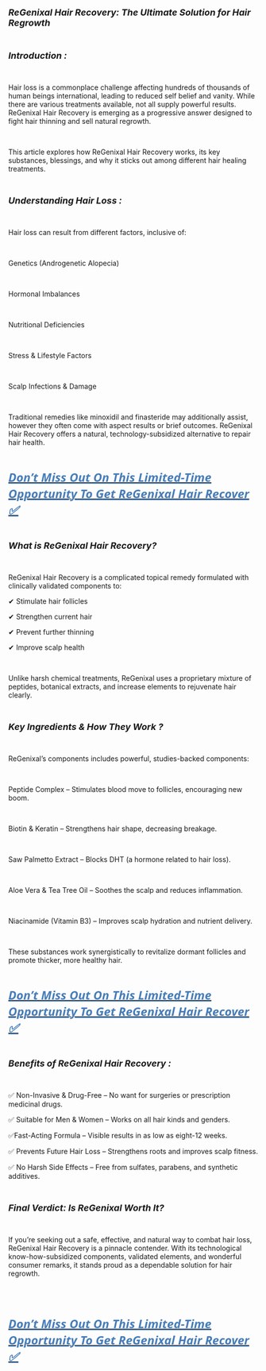 <p><span style="font-size: large;"><em><strong>ReGenixal Hair Recovery: The Ultimate Solution for Hair Regrowth</strong></em></span></p>
<p>&nbsp;</p>
<p><span style="font-size: large;"><em><strong>Introduction :</strong></em></span></p>
<p>&nbsp;</p>
<p>Hair loss is a commonplace challenge affecting hundreds of thousands of human beings international, leading to reduced self belief and vanity. While there are various treatments available, not all supply powerful results. ReGenixal Hair Recovery is emerging as a progressive answer designed to fight hair thinning and sell natural regrowth.</p>
<p>&nbsp;</p>
<p>This article explores how ReGenixal Hair Recovery works, its key substances, blessings, and why it sticks out among different hair healing treatments.</p>
<p>&nbsp;</p>
<p><span style="font-size: large;"><em><strong>Understanding Hair Loss :</strong></em></span></p>
<p>&nbsp;</p>
<p>Hair loss can result from different factors, inclusive of:</p>
<p>&nbsp;</p>
<p>Genetics (Androgenetic Alopecia)</p>
<p>&nbsp;</p>
<p>Hormonal Imbalances</p>
<p>&nbsp;</p>
<p>Nutritional Deficiencies</p>
<p>&nbsp;</p>
<p>Stress &amp; Lifestyle Factors</p>
<p>&nbsp;</p>
<p>Scalp Infections &amp; Damage</p>
<p>&nbsp;</p>
<p>Traditional remedies like minoxidil and finasteride may additionally assist, however they often come with aspect results or brief outcomes. ReGenixal Hair Recovery offers a natural, technology-subsidized alternative to repair hair health.</p>
<p>&nbsp;</p>
<p align="left"><a href="https://www.facebook.com/ReGenixalHairRecover.Official/"><strong><span style="color: #477db8;"><span style="font-family: 'Segoe UI', 'Helvetica Neue', Helvetica, Roboto, Oxygen, Ubuntu, Cantarell, 'Fira Sans', 'Droid Sans', sans-serif;"><span style="font-size: x-large;"><em><u>Don&rsquo;t Miss Out On This Limited-Time Opportunity To Get ReGenixal Hair Recover</u></em></span></span></span></strong><strong><span style="color: #477db8;"><span style="font-family: 'Segoe UI', 'Helvetica Neue', Helvetica, Roboto, Oxygen, Ubuntu, Cantarell, 'Fira Sans', 'Droid Sans', sans-serif;"><span style="font-size: x-large;"><em><u><strong> ✅</strong></u></em></span></span></span></strong></a></p>
<p align="left">&nbsp;</p>
<p><span style="font-size: large;"><em><strong>What is ReGenixal Hair Recovery?</strong></em></span></p>
<p>&nbsp;</p>
<p>ReGenixal Hair Recovery is a complicated topical remedy formulated with clinically validated components to:</p>
<p>✔ Stimulate hair follicles</p>
<p>✔ Strengthen current hair</p>
<p>✔ Prevent further thinning</p>
<p>✔ Improve scalp health</p>
<p>&nbsp;</p>
<p>Unlike harsh chemical treatments, ReGenixal uses a proprietary mixture of peptides, botanical extracts, and increase elements to rejuvenate hair clearly.</p>
<p>&nbsp;</p>
<p><span style="font-size: large;"><em><strong>Key Ingredients &amp; How They Work ?</strong></em></span></p>
<p>&nbsp;</p>
<p>ReGenixal&rsquo;s components includes powerful, studies-backed components:</p>
<p>&nbsp;</p>
<p>Peptide Complex &ndash; Stimulates blood move to follicles, encouraging new boom.</p>
<p>&nbsp;</p>
<p>Biotin &amp; Keratin &ndash; Strengthens hair shape, decreasing breakage.</p>
<p>&nbsp;</p>
<p>Saw Palmetto Extract &ndash; Blocks DHT (a hormone related to hair loss).</p>
<p>&nbsp;</p>
<p>Aloe Vera &amp; Tea Tree Oil &ndash; Soothes the scalp and reduces inflammation.</p>
<p>&nbsp;</p>
<p>Niacinamide (Vitamin B3) &ndash; Improves scalp hydration and nutrient delivery.</p>
<p>&nbsp;</p>
<p>These substances work synergistically to revitalize dormant follicles and promote thicker, more healthy hair.</p>
<p>&nbsp;</p>
<p align="left"><a href="https://www.facebook.com/ReGenixalHairRecover.Official/"><strong><span style="color: #477db8;"><span style="font-family: 'Segoe UI', 'Helvetica Neue', Helvetica, Roboto, Oxygen, Ubuntu, Cantarell, 'Fira Sans', 'Droid Sans', sans-serif;"><span style="font-size: x-large;"><em><u>Don&rsquo;t Miss Out On This Limited-Time Opportunity To Get ReGenixal Hair Recover</u></em></span></span></span></strong><strong><span style="color: #477db8;"><span style="font-family: 'Segoe UI', 'Helvetica Neue', Helvetica, Roboto, Oxygen, Ubuntu, Cantarell, 'Fira Sans', 'Droid Sans', sans-serif;"><span style="font-size: x-large;"><em><u><strong> ✅</strong></u></em></span></span></span></strong></a></p>
<p align="left">&nbsp;</p>
<p><span style="font-size: large;"><em><strong>Benefits of ReGenixal Hair Recovery :</strong></em></span></p>
<p>&nbsp;</p>
<p>✅ Non-Invasive &amp; Drug-Free &ndash; No want for surgeries or prescription medicinal drugs.</p>
<p>✅ Suitable for Men &amp; Women &ndash; Works on all hair kinds and genders.</p>
<p>✅Fast-Acting Formula &ndash; Visible results in as low as eight-12 weeks.</p>
<p>✅ Prevents Future Hair Loss &ndash; Strengthens roots and improves scalp fitness.</p>
<p>✅ No Harsh Side Effects &ndash; Free from sulfates, parabens, and synthetic additives.</p>
<p>&nbsp;</p>
<p><span style="font-size: large;"><em><strong>Final Verdict: Is ReGenixal Worth It?</strong></em></span></p>
<p>&nbsp;</p>
<p>If you&rsquo;re seeking out a safe, effective, and natural way to combat hair loss, ReGenixal Hair Recovery is a pinnacle contender. With its technological know-how-subsidized components, validated elements, and wonderful consumer remarks, it stands proud as a dependable solution for hair regrowth.</p>
<p>&nbsp;</p>
<p>&nbsp;</p>
<p align="left"><a href="https://www.facebook.com/ReGenixalHair/"><strong><span style="color: #477db8;"><span style="font-family: 'Segoe UI', 'Helvetica Neue', Helvetica, Roboto, Oxygen, Ubuntu, Cantarell, 'Fira Sans', 'Droid Sans', sans-serif;"><span style="font-size: x-large;"><em><u>Don&rsquo;t Miss Out On This Limited-Time Opportunity To Get ReGenixal Hair Recover</u></em></span></span></span></strong><strong><span style="color: #477db8;"><span style="font-family: 'Segoe UI', 'Helvetica Neue', Helvetica, Roboto, Oxygen, Ubuntu, Cantarell, 'Fira Sans', 'Droid Sans', sans-serif;"><span style="font-size: x-large;"><em><u><strong> ✅</strong></u></em></span></span></span></strong></a></p>
